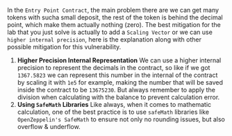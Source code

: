 In the `Entry Point Contract`, the main problem there are we can get many tokens with sucha small deposit, the rest of the token is behind the decimal point, which make them actually nothing (zero). The best mitigation for the lab that you just solve is actually to add a `Scaling Vector` or we can use `higher internal precision`, here is the explanation along with other possible mitigation for this vulnerability.

1. **Higher Precision Internal Representation**
    We can use a higher internal precision to represent the decimals in the contract, so like if we got `1367.5823` we can represent this number in the internal of the contract by scaling it with `1e5` for example, making the number that will be saved inside the contract to be `13675230`. But always remember to apply the division when calculating with the balance to prevent calculation error.
2. **Using `SafeMath` Libraries**
    Like always, when it comes to mathematic calculation, one of the best practice is to use `safeMath` libraries like `OpenZeppelin's SafeMath` to ensure not only no rounding issues, but also overflow & underflow.
